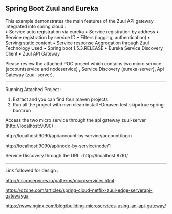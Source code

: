 
Spring Boot Zuul  and Eureka 
------------------------------
This example demonstrates the main features of the Zuul API gateway integrated into spring cloud :<br>
•	Service auto registration via eureka
•	Service registration by address
•	Service registration by service ID
•	Filters (logging, authentication)
•	Serving static content
•	Service response Aggregation through Zuul
Technology Used
•	Spring boot 1.5.3.RELEASE
•	Eureka Service Discovery Client
•	Zuul API Gateway

Please review the attached POC project which contains two micro service (accountservice and nodeservice) , Service Discovery (eureka-server),  Api Gateway (zuul-server).

-------------------------------------------------------------------------------------------------------------------------------------------------------------------------------------------------------------------
Running Attached Project :

1.	Extract and you can find four maven projects 
2.	Run all the project with mvn clean install –Dmaven.test.skip=true spring-boot:run

Access the two micro service through the api gateway zuul-server (http://localhost:9090) : 

http://localhost:9090/api/account-by-service/account/login

http://localhost:9090/api/node-by-service/node/1

Service Discovery through the URL :
http://localhost:8761/

---------------------------------------------------------------------------------------------------------------------------------------------------------------------------------------------------------------------
Link followed for design :

http://microservices.io/patterns/microservices.html

https://dzone.com/articles/spring-cloud-netflix-zuul-edge-serverapi-gatewayga

https://www.nginx.com/blog/building-microservices-using-an-api-gateway/
